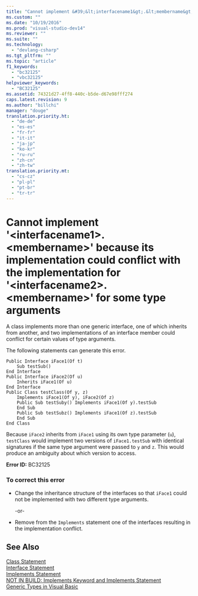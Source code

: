 ```yaml
---
title: "Cannot implement &#39;&lt;interfacename1&gt;.&lt;membername&gt;&#39; because its implementation could conflict with the implementation for &#39;&lt;interfacename2&gt;.&lt;membername&gt;&#39; for some type arguments | Microsoft Docs"
ms.custom: ""
ms.date: "10/19/2016"
ms.prod: "visual-studio-dev14"
ms.reviewer: ""
ms.suite: ""
ms.technology: 
  - "devlang-csharp"
ms.tgt_pltfrm: ""
ms.topic: "article"
f1_keywords: 
  - "bc32125"
  - "vbc32125"
helpviewer_keywords: 
  - "BC32125"
ms.assetid: 74321d27-4ff8-440c-b5de-d67e98fff274
caps.latest.revision: 9
ms.author: "billchi"
manager: "douge"
translation.priority.ht: 
  - "de-de"
  - "es-es"
  - "fr-fr"
  - "it-it"
  - "ja-jp"
  - "ko-kr"
  - "ru-ru"
  - "zh-cn"
  - "zh-tw"
translation.priority.mt: 
  - "cs-cz"
  - "pl-pl"
  - "pt-br"
  - "tr-tr"
---
```

# Cannot implement &#39;&lt;interfacename1&gt;.&lt;membername&gt;&#39; because its implementation could conflict with the implementation for &#39;&lt;interfacename2&gt;.&lt;membername&gt;&#39; for some type arguments
A class implements more than one generic interface, one of which inherits from another, and two implementations of an interface member could conflict for certain values of type arguments.  
  
 The following statements can generate this error.  
  
```  
Public Interface iFace1(Of t)  
    Sub testSub()  
End Interface  
Public Interface iFace2(Of u)  
    Inherits iFace1(Of u)  
End Interface  
Public Class testClass(Of y, z)  
    Implements iFace1(Of y), iFace2(Of z)  
    Public Sub testSuby() Implements iFace1(Of y).testSub  
    End Sub  
    Public Sub testSubz() Implements iFace1(Of z).testSub  
    End Sub  
End Class  
```  
  
 Because `iFace2` inherits from `iFace1` using its own type parameter (`u`), `testClass` would implement two versions of `iFace1.testSub` with identical signatures if the same type argument were passed to `y` and `z`. This would produce an ambiguity about which version to access.  
  
 **Error ID:** BC32125  
  
### To correct this error  
  
-   Change the inheritance structure of the interfaces so that `iFace1` could not be implemented with two different type arguments.  
  
     -or-  
  
-   Remove from the `Implements` statement one of the interfaces resulting in the implementation conflict.  
  
## See Also  
 [Class Statement](../Topic/Class%20Statement%20\(Visual%20Basic\).md)   
 [Interface Statement](../Topic/Interface%20Statement%20\(Visual%20Basic\).md)   
 [Implements Statement](../Topic/Implements%20Statement.md)   
 [NOT IN BUILD: Implements Keyword and Implements Statement](http://msdn.microsoft.com/en-us/b96560f7-6413-480f-a1e2-f80253bab5be)   
 [Generic Types in Visual Basic](../Topic/Generic%20Types%20in%20Visual%20Basic%20\(Visual%20Basic\).md)